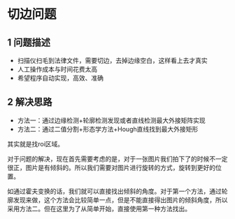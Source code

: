 # 切边问题

## 1 问题描述

- 扫描仪扫毛到法律文件，需要切边，去掉边缘空白，这样看上去才真实
- 人工操作成本与时间花费太高
- 希望程序自动实现，高效、准确

 ## 2 解决思路

- 方法一：通过边缘检测+轮廓检测发现或者直线检测最大外接矩阵实现
- 方法二：通过二值分割+形态学方法+Hough直线找到最大外接矩形

其实就是找roi区域。

对于问题的解决，现在首先需要考虑的是，对于一张图片我们拍下了的时候不一定很正，图片是有倾斜的。所以我们需要对图片进行旋转的方式，旋转到更好的位置。

如通过霍夫变换的话，我们就可以直接找出倾斜的角度。对于第一个方法，通过轮廓发现来做，这个方法会比较简单一点，但是不能直接得出图片的倾斜角度，所以采用方法二。但在这里为了从简单开始，直接使用第一种方法找出。

